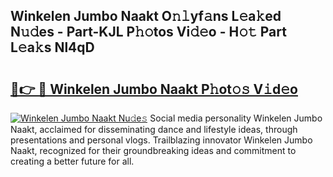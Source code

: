 ## Winkelen Jumbo Naakt O𝚗𝚕yf𝚊ns L𝚎a𝚔ed N𝚞𝚍es - Part-KJL P𝚑𝚘tos Vi𝚍𝚎o - H𝚘𝚝 Part L𝚎a𝚔s Nl4qD

# <h2><a href="http://kf823a.oniu.top/?m=Winkelen+Jumbo+Naakt">🔗👉 🔴 Winkelen Jumbo Naakt P𝚑ot𝚘𝚜 V𝚒d𝚎o</a></h2>

[![Winkelen Jumbo Naakt Nu𝚍e𝚜](https://i.imgur.com/0qMVB7G.gif)](http://kf823a.oniu.top/?m=Winkelen+Jumbo+Naakt)
Social media personality Winkelen Jumbo Naakt, acclaimed for disseminating dance and lifestyle ideas, through presentations and personal vlogs. Trailblazing innovator Winkelen Jumbo Naakt, recognized for their groundbreaking ideas and commitment to creating a better future for all.  
